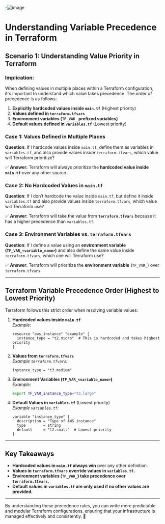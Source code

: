 -![image](https://github.com/user-attachments/assets/3ef45eab-be81-4614-8100-56e382c3a993)

# Understanding Variable Precedence in Terraform

## **Scenario 1: Understanding Value Priority in Terraform**

### **Implication:**
When defining values in multiple places within a Terraform configuration, it's important to understand which value takes precedence. The order of precedence is as follows:

1. **Explicitly hardcoded values inside `main.tf`** (Highest priority)
2. **Values defined in `terraform.tfvars`**
3. **Environment variables (`TF_VAR_` prefixed variables)**
4. **Default values defined in `variables.tf`** (Lowest priority)

### **Case 1: Values Defined in Multiple Places**
**Question:** If I hardcode values inside `main.tf`, define them as variables in `variables.tf`, and also provide values inside `terraform.tfvars`, which value will Terraform prioritize?

✅ **Answer:**
Terraform will always prioritize the **hardcoded value inside `main.tf`** over any other source.

### **Case 2: No Hardcoded Values in `main.tf`**
**Question:** If I don’t hardcode the value inside `main.tf`, but define it inside `variables.tf` and also provide values inside `terraform.tfvars`, which value will Terraform use?

✅ **Answer:**
Terraform will take the value from **`terraform.tfvars`** because it has a higher precedence than `variables.tf`.

### **Case 3: Environment Variables vs. `terraform.tfvars`**
**Question:** If I define a value using an **environment variable (`TF_VAR_<variable_name>`)** and also define the same value inside `terraform.tfvars`, which one will Terraform use?

✅ **Answer:**
Terraform will prioritize the **environment variable** (`TF_VAR_`) over `terraform.tfvars`.

---

## **Terraform Variable Precedence Order (Highest to Lowest Priority)**
Terraform follows this strict order when resolving variable values:

1. **Hardcoded values inside `main.tf`**  
   _Example:_
   ```hcl
   resource "aws_instance" "example" {
     instance_type = "t2.micro"  # This is hardcoded and takes highest priority
   }
   ```

2. **Values from `terraform.tfvars`**  
   _Example `terraform.tfvars`:_
   ```hcl
   instance_type = "t3.medium"
   ```

3. **Environment Variables (`TF_VAR_<variable_name>`)**  
   _Example:_
   ```sh
   export TF_VAR_instance_type="t3.large"
   ```

4. **Default Values in `variables.tf`** (Lowest priority)  
   _Example `variables.tf`:_
   ```hcl
   variable "instance_type" {
     description = "Type of AWS instance"
     type        = string
     default     = "t2.small"  # Lowest priority
   }
   ```

---

## **Key Takeaways**
- **Hardcoded values in `main.tf` always win** over any other definition.
- **Values in `terraform.tfvars` override values in `variables.tf`.**
- **Environment variables (`TF_VAR_`) take precedence over `terraform.tfvars`.**
- **Default values in `variables.tf` are only used if no other values are provided.**

---

By understanding these precedence rules, you can write more predictable and modular Terraform configurations, ensuring that your infrastructure is managed effectively and consistently. 🚀

